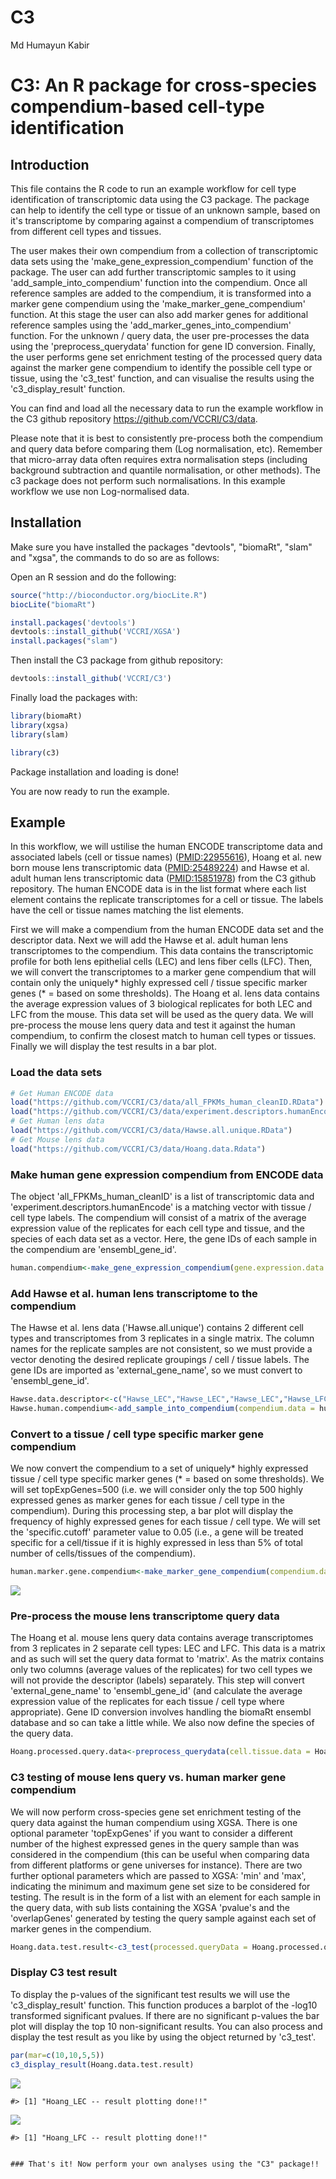 C3
================
Md Humayun Kabir

<!-- README.md is generated from README.Rmd -->
C3: An R package for cross-species compendium-based cell-type identification
============================================================================

Introduction
------------

This file contains the R code to run an example workflow for cell type identification of transcriptomic data using the C3 package. The package can help to identify the cell type or tissue of an unknown sample, based on it's transcriptome by comparing against a compendium of transcriptomes from different cell types and tissues. 

The user makes their own compendium from a collection of transcriptomic data sets using the 'make\_gene\_expression\_compendium' function of the package. The user can add further transcriptomic samples to it using 'add\_sample\_into\_compendium' function into the compendium. Once all reference samples are added to the compendium,  it is transformed into a marker gene compendium using the 'make\_marker\_gene\_compendium' function. At this stage the user can also add marker genes for additional reference samples using the 'add\_marker\_genes\_into\_compendium' function. For the unknown / query data, the user pre-processes the data using the 'preprocess\_querydata' function for gene ID conversion. Finally, the user performs gene set enrichment testing of the processed query data against the marker gene compendium to identify the possible cell type or tissue, using the  'c3\_test' function, and can visualise the results using the  'c3\_display\_result' function. 

You can find and load all the necessary data to run the example workflow in the C3 github repository <https://github.com/VCCRI/C3/data>.

Please note that it is best to consistently pre-process both the compendium and query data before comparing them (Log normalisation, etc). Remember that micro-array data often requires extra normalisation steps (including background subtraction and quantile normalisation, or other methods). The c3 package does not perform such normalisations. In this example workflow we use non Log-normalised data.

Installation
------------

Make sure you have installed the packages "devtools", "biomaRt", "slam" and "xgsa", the commands to do so are as follows:

Open an R session and do the following:

``` r
source("http://bioconductor.org/biocLite.R")
biocLite("biomaRt")

install.packages('devtools')
devtools::install_github('VCCRI/XGSA')
install.packages("slam")
```

Then install the C3 package from github repository:

``` r
devtools::install_github('VCCRI/C3')
```

Finally load the packages with:

``` r
library(biomaRt)
library(xgsa)
library(slam)

library(c3)
```

Package installation and loading is done!

You are now ready to run the example.

Example
-------

In this workflow, we will ustilise the human ENCODE transcriptome data and associated labels (cell or tissue names) ([PMID:22955616](https://www.ncbi.nlm.nih.gov/pubmed/22955616)), Hoang et al. new born mouse lens transcriptomic data ([PMID:25489224](https://www.ncbi.nlm.nih.gov/pubmed/25489224)) and Hawse et al. adult human lens transcriptomic data ([PMID:15851978](https://www.ncbi.nlm.nih.gov/pubmed/15851978)) from the C3 github repository. The human ENCODE data is in the list format where each list element contains the replicate transcriptomes for a cell or tissue. The labels have the cell or tissue names matching the list elements. 

First we will make a compendium from the human ENCODE data set and the descriptor data. Next we will add the Hawse et al. adult human lens transcriptomes to the compendium. This data contains the transcriptomic profile for both lens epithelial cells (LEC) and lens fiber cells (LFC). Then, we will convert the transcriptomes to a marker gene compendium that will contain only the uniquely* highly expressed cell / tissue specific marker genes (* = based on some thresholds). The Hoang et al. lens data contains the average expression values of 3 biological replicates for both LEC and LFC from the mouse. This data set will be used as the query data. We will pre-process the mouse lens query data and test it against the human compendium, to confirm the closest match to human cell types or tissues. Finally we will display the test results in a bar plot. 

### Load the data sets

``` r
# Get Human ENCODE data
load("https://github.com/VCCRI/C3/data/all_FPKMs_human_cleanID.RData")
load("https://github.com/VCCRI/C3/data/experiment.descriptors.humanEncode.RData") 
# Get Human lens data 
load("https://github.com/VCCRI/C3/data/Hawse.all.unique.RData")
# Get Mouse lens data
load("https://github.com/VCCRI/C3/data/Hoang.data.Rdata")
```

### Make human gene expression compendium from ENCODE data

The object 'all\_FPKMs\_human\_cleanID' is a list of transcriptomic data and 'experiment.descriptors.humanEncode' is a matching vector with tissue / cell type labels. The compendium will consist of a matrix of the average expression value of the replicates for each cell type and tissue, and the species of each data set as a vector. Here, the gene IDs of each sample in the compendium are 'ensembl\_gene\_id'.

``` r
human.compendium<-make_gene_expression_compendium(gene.expression.data = all_FPKMs_clean_ID, species = "hsapiens", experiment.descriptor = experiment.descriptors.humanEncode, expression.data.format = "list")
```

### Add Hawse et al. human lens transcriptome to the compendium

The Hawse et al. lens data ('Hawse.all.unique') contains 2 different cell types and transcriptomes from 3 replicates in a single matrix. The column names for the replicate samples are not consistent, so we must provide a vector denoting the desired replicate groupings / cell / tissue labels. The gene IDs are imported as 'external\_gene\_name', so we must convert to 'ensembl\_gene\_id'.

``` r
Hawse.data.descriptor<-c("Hawse_LEC","Hawse_LEC","Hawse_LEC","Hawse_LFC","Hawse_LFC","Hawse_LFC")
Hawse.human.compendium<-add_sample_into_compendium(compendium.data = human.compendium, sample.data = Hawse.all.unique, species = "hsapiens", data.format = "matrix", geneID = "external_gene_name", experiment.descriptor = Hawse.data.descriptor)
```

### Convert to a tissue / cell type specific marker gene compendium

We now convert the compendium to a set of uniquely* highly expressed tissue / cell type specific marker genes (* = based on some thresholds). We will set topExpGenes=500 (i.e. we will consider only the top 500 highly expressed genes as marker genes for each tissue / cell type in the compendium). During this processing step, a bar plot will display the frequency of highly expressed genes for each tissue / cell type. We will set the 'specific.cutoff' parameter value to 0.05 (i.e., a gene will be treated specific for a cell/tissue if it is highly expressed in less than 5% of total number of cells/tissues of the compendium).

``` r
human.marker.gene.compendium<-make_marker_gene_compendium(compendium.data = Hawse.human.compendium, specific.cutoff = 0.05, top.expressed.genes = 500)
```

![](README-unnamed-chunk-9-1.png)

### Pre-process the mouse lens transcriptome query data

The Hoang et al. mouse lens query data contains average transcriptomes from 3 replicates in 2 separate cell types: LEC and LFC. This data is a matrix and as such will set the query data format to 'matrix'. As the matrix contains only two columns (average values of the replicates) for two cell types we will not provide the descriptor (labels) separately. This step will convert  'external\_gene\_name' to 'ensembl\_gene\_id' (and calculate the average expression value of the replicates for each tissue / cell type where appropriate). Gene ID conversion involves handling the biomaRt ensembl database and so can take a little while. We also now define the species of the query data.

``` r
Hoang.processed.query.data<-preprocess_querydata(cell.tissue.data = Hoang.data, species = "mmusculus", data.format = "matrix", geneID = "external_gene_name")
```

### C3 testing of mouse lens query vs. human marker gene compendium

We will now perform cross-species gene set enrichment testing of the query data against the human compendium using XGSA. There is one optional parameter 'topExpGenes' if you want to consider a different number of the highest expressed genes in the query sample than was considered in the compendium (this can be useful when comparing data from different platforms or gene universes for instance). There are two further optional parameters which are passed to XGSA: 'min' and 'max', indicating the minimum and maximum gene set size to be considered for testing. The result is in the form of a list with an element for each sample in the query data, with sub lists containing the XGSA 'pvalue's and the 'overlapGenes' generated by testing the query sample against each set of marker genes in the compendium. 

``` r
Hoang.data.test.result<-c3_test(processed.queryData = Hoang.processed.query.data, marker.gene.compendium = human.marker.gene.compendium)
```

### Display C3 test result

To display the p-values of the significant test results we will use the 'c3\_display\_result' function. This function produces a barplot of the -log10 transformed significant pvalues. If there are no significant p-values the bar plot will display the top 10 non-significant results. You can also process and display the test result as you like by using the object returned by 'c3\_test'.

``` r
par(mar=c(10,10,5,5))
c3_display_result(Hoang.data.test.result)
```

![](README-unnamed-chunk-12-1.png)

    #> [1] "Hoang_LEC -- result plotting done!!"

![](README-unnamed-chunk-12-2.png)

    #> [1] "Hoang_LFC -- result plotting done!!"
```

### That's it! Now perform your own analyses using the "C3" package!!


